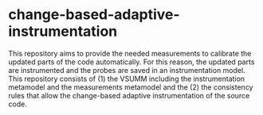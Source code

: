 # change-based-adaptive-instrumentation
This repository aims to provide the needed measurements to calibrate the updated parts of the code automatically. For this reason, the updated parts are instrumented and the probes are saved in an instrumentation model. This repository consists of (1) the VSUMM including the instrumentation metamodel and the measurements metamodel and the (2) the consistency rules that allow the change-based adaptive instrumentation of the source code.
